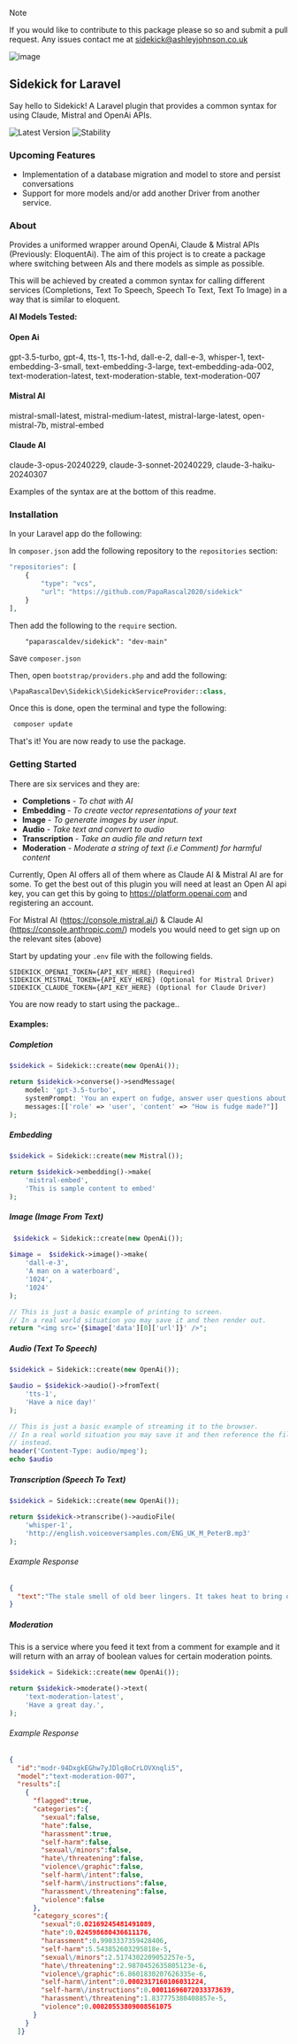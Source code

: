 > [!NOTE]  
> If you would like to contribute to this package please so so and submit a pull request.
> Any issues contact me at sidekick@ashleyjohnson.co.uk

![image](sidekick.png)

## Sidekick for Laravel
Say hello to Sidekick! A Laravel plugin that provides a common syntax for using Claude, Mistral and OpenAi APIs.

![Latest Version](https://img.shields.io/badge/Version-0.1.0-blue)
![Stability](https://img.shields.io/badge/Stability-beta-red)

### Upcoming Features

- Implementation of a database migration and model to store and persist conversations
- Support for more models and/or add another Driver from another service.

### About
Provides a uniformed wrapper around OpenAi, Claude & Mistral APIs (Previously: EloquentAi).
The aim of this project is to create a package where switching between
AIs and there models as simple as possible.

This will be achieved by created a common syntax for calling different services
(Completions, Text To Speech, Speech To Text, Text To Image) in a way that is similar to eloquent.

**AI Models Tested:**

#### Open Ai
gpt-3.5-turbo, gpt-4, tts-1, tts-1-hd, dall-e-2, dall-e-3, whisper-1, text-embedding-3-small, text-embedding-3-large, text-embedding-ada-002, text-moderation-latest, text-moderation-stable, text-moderation-007
#### Mistral AI
mistral-small-latest, mistral-medium-latest, mistral-large-latest, open-mistral-7b, mistral-embed
#### Claude AI
claude-3-opus-20240229, claude-3-sonnet-20240229, claude-3-haiku-20240307

Examples of the syntax are at the bottom of this readme.

### Installation

In your Laravel app do the following:

In `composer.json` add the following repository to the `repositories` section:

```php
"repositories": [
    {
        "type": "vcs",
        "url": "https://github.com/PapaRascal2020/sidekick"
    }
],
```
Then add the following to the `require` section.

```array
    "paparascaldev/sidekick": "dev-main"
```

Save `composer.json`

Then, open `bootstrap/providers.php` and add the following:

```php
\PapaRascalDev\Sidekick\SidekickServiceProvider::class,
```

Once this is done, open the terminal and type the following:

```bash
 composer update
```

That's it! You are now ready to use the package.

### Getting Started

There are six services and they are:

- **Completions** - _To chat with AI_
- **Embedding** - _To create vector representations of your text_
- **Image** - _To generate images by user input._
- **Audio** - _Take text and convert to audio_
- **Transcription** - _Take an audio file and return text_
- **Moderation** - _Moderate a string of text (i.e Comment) for harmful content_

Currently, Open AI offers all of them where as Claude AI & Mistral AI are for some.
To get the best out of this plugin you will need at least an Open AI api key, you 
can get this by going to https://platform.openai.com and registering an account.

For Mistral AI (https://console.mistral.ai/) & Claude AI (https://console.anthropic.com/)
models you would need to get sign up on the relevant sites (above)

Start by updating your `.env` file with the following fields.

```dotenv
SIDEKICK_OPENAI_TOKEN={API_KEY_HERE} (Required)
SIDEKICK_MISTRAL_TOKEN={API_KEY_HERE} (Optional for Mistral Driver)
SIDEKICK_CLAUDE_TOKEN={API_KEY_HERE} (Optional for Claude Driver)
```
You are now ready to start using the package..

#### Examples:

##### Completion

```php
$sidekick = Sidekick::create(new OpenAi());

return $sidekick->converse()->sendMessage(
    model: 'gpt-3.5-turbo',
    systemPrompt: 'You an expert on fudge, answer user questions about fudge.',
    messages:[['role' => 'user', 'content' => "How is fudge made?"]]
);
```

##### Embedding

```php
$sidekick = Sidekick::create(new Mistral());

return $sidekick->embedding()->make(
    'mistral-embed',
    'This is sample content to embed'
);
```

##### Image (Image From Text)

```php
 $sidekick = Sidekick::create(new OpenAi());
 
$image =  $sidekick->image()->make(
    'dall-e-3',
    'A man on a waterboard',
    '1024',
    '1024'
);

// This is just a basic example of printing to screen.
// In a real world situation you may save it and then render out.
return "<img src='{$image['data'][0]['url']}' />";
```
##### Audio (Text To Speech)

```php
$sidekick = Sidekick::create(new OpenAi());

$audio = $sidekick->audio()->fromText(
    'tts-1',
    'Have a nice day!'
);

// This is just a basic example of streaming it to the browser.
// In a real world situation you may save it and then reference the file
// instead.
header('Content-Type: audio/mpeg');
echo $audio
```

##### Transcription (Speech To Text)

```php
$sidekick = Sidekick::create(new OpenAi());

return $sidekick->transcribe()->audioFile(
    'whisper-1',
    'http://english.voiceoversamples.com/ENG_UK_M_PeterB.mp3'
);
```
###### Example Response
```json
{
  "text":"The stale smell of old beer lingers. It takes heat to bring out the odor. A cold dip restores health and zest. A salt pickle tastes fine with ham. Tacos al pastor are my favorite. A zestful food is the hot cross bun."
}
```

##### Moderation 
This is a service where you feed it text from a comment for example and it will return 
with an array of boolean values for certain moderation points.

```php
$sidekick = Sidekick::create(new OpenAi());

return $sidekick->moderate()->text(
    'text-moderation-latest',
    'Have a great day.',
);
```
###### Example Response

```json
{
  "id":"modr-94DxgkEGhw7yJDlq8oCrLOVXnqli5",
  "model":"text-moderation-007",
  "results":[
    {
      "flagged":true,
      "categories":{
        "sexual":false,
        "hate":false,
        "harassment":true,
        "self-harm":false,
        "sexual\/minors":false,
        "hate\/threatening":false,
        "violence\/graphic":false,
        "self-harm\/intent":false,
        "self-harm\/instructions":false,
        "harassment\/threatening":false,
        "violence":false
      },
      "category_scores":{
        "sexual":0.02169245481491089,
        "hate":0.024598680436611176,
        "harassment":0.9903337359428406,
        "self-harm":5.543852603295818e-5,
        "sexual\/minors":2.5174302209052257e-5,
        "hate\/threatening":2.9870452635805123e-6,
        "violence\/graphic":6.8601830207626335e-6,
        "self-harm\/intent":0.0002317160106031224,
        "self-harm\/instructions":0.00011696072033373639,
        "harassment\/threatening":1.837775380408857e-5,
        "violence":0.00020553809008561075
      }
    }
  ]}
```


